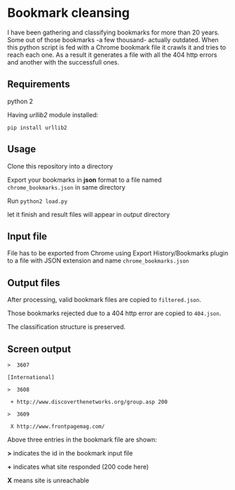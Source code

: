 # Bookmark cleansing
I have been gathering and classifying bookmarks for more than 20 years. Some out of those bookmarks -a few thousand- actually outdated. When this python script is fed with a Chrome bookmark file it crawls it and tries to reach each one. As a result it generates a file with all the 404 http errors and another with the successfull ones.

## Requirements
python 2

Having *urllib2* module installed:

`pip install urllib2`

## Usage

Clone this repository into a directory

Export your bookmarks in **json** format to a file named `chrome_bookmarks.json` in same directory

Run `python2 load.py`

let it finish and result files will appear in _output_ directory

## Input file
File has to be exported from Chrome using Export History/Bookmarks plugin to a file with JSON extension and name `chrome_bookmarks.json`

## Output files
After processing, valid bookmark files are copied to `filtered.json`.

Those bookmarks rejected due to a 404 http error are copied to `404.json`.

The classification structure is preserved.

## Screen output

`>  3607`

`[International]`

`>  3608`

 ` + http://www.discoverthenetworks.org/group.asp 200`

`>  3609`

 ` X http://www.frontpagemag.com/`

Above three entries in the bookmark file are shown:

**>** indicates the id in the bookmark input file

**+** indicates what site responded (200 code here)

**X** means site is unreachable

